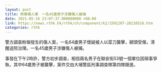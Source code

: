 ```yaml
---
layout: post
title: 粉嶺傷人案　一名45歲男子涉嫌傷人被捕
date: 2021-05-16 23:07:37.000000000 +08:00
link: https://news.rthk.hk/rthk/ch/component/k2/1591207-20210516.htm
categories: rthk
---
```


警方調查粉嶺發生的傷人案，一名64歲男子懷疑被人以菜刀襲擊，額頭受傷，清醒送院治理。一名45歲男子涉嫌傷人被捕。

事發在下午2時許，警方初步調查，相信兩名男子在聯安街53號一個單位因瑣事爭執，其中64歲男子被襲擊，案件交由大埔警區刑事調查隊第四隊跟進。
